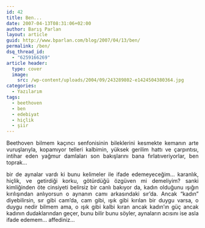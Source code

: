 ```yaml
---
id: 42
title: Ben...
date: 2007-04-13T08:31:06+02:00
author: Barış Parlan
layout: article
guid: http://www.bparlan.com/blog/2007/04/13/ben/
permalink: /ben/
dsq_thread_id:
  - "6259166269"
article header:
  type: cover
  image:
    src: /wp-content/uploads/2004/09/243289802-e1424504380364.jpg
categories:
  - Yazılarım
tags:
  - beethoven
  - ben
  - edebiyat
  - hiçlik
  - şiir
---
```


<p align="justify">
  Beethoven bilmem kaçıncı senfonisinin bileklerini kesmekte kemanın arte vuruşlarıyla, kopamıyor telleri kalbimin, yüksek gerilim hattı ve çarpıntısı, intihar eden yağmur damlaları son bakışlarını bana fırlatıveriyorlar, ben toprak&#8230;
</p>

<p align="justify">
  bir de aynalar vardı ki bunu kelimeler ile ifade edemeyeceğim&#8230; karanlık, hiçlik, ve getirdiği korku, götürdüğü özgüven mi demeliyim? sanki kimliğinden öte cinsiyeti belirsiz bir canlı bakıyor da, kadın olduğunu ışığın kırılışından anlıyorsun o aynanın camı arkasındaki sır&#8217;da. Ancak &#8220;kadın&#8221; diyebilirsin, sır gibi cam&#8217;da, cam gibi, ışık gibi kırılan bir duygu varsa, o duygu nedir bilmem ama, o ışık gibi kalbi kıran ancak kadın&#8217;ın güç ancak kadının dudaklarından geçer, bunu bilir bunu söyler, aynaların acısını ise asla ifade edemem&#8230; affediniz&#8230;
</p>
